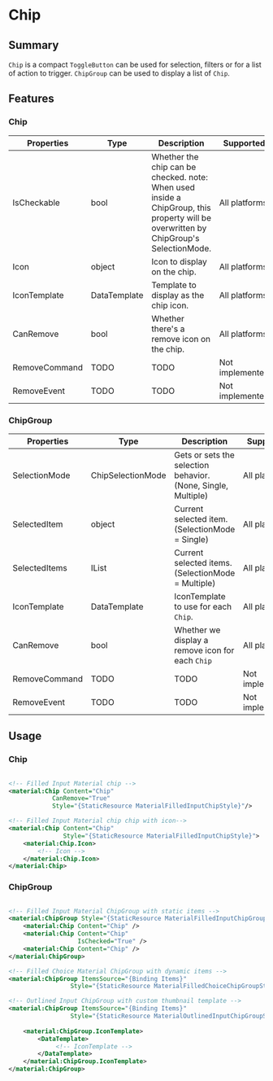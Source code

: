 # Chip

## Summary

`Chip` is a compact `ToggleButton` can be used for selection, filters or for a list of action to trigger. `ChipGroup` can be used to display a list of `Chip`. 

## Features

### Chip

| Properties         | Type         | Description                                                | Supported       |
|--------------------|--------------|------------------------------------------------------------|-----------------|
| IsCheckable        | bool         | Whether the chip can be checked. note: When used inside a ChipGroup, this property will be overwritten by ChipGroup's SelectionMode. | All platforms   |
| Icon          | object       | Icon to display on the chip.                          | All platforms   |
| IconTemplate  | DataTemplate | Template to display as the chip icon.                 | All platforms   |
| CanRemove          | bool         | Whether there's a remove icon on the chip.                 | All platforms   |
| RemoveCommand      | TODO         | TODO                                                       | Not implemented |
| RemoveEvent        | TODO         | TODO                                                       | Not implemented |

### ChipGroup

| Properties         | Type              | Description                                                   | Supported       |
|--------------------|-------------------|---------------------------------------------------------------|-----------------|
| SelectionMode      | ChipSelectionMode | Gets or sets the selection behavior. (None, Single, Multiple) | All platforms   |
| SelectedItem       | object            | Current selected item. (SelectionMode = Single)               | All platforms   |
| SelectedItems      | IList             | Current selected items. (SelectionMode = Multiple)            | All platforms   |
| IconTemplate  | DataTemplate      | IconTemplate to use for each `Chip`.                     | All platforms   |
| CanRemove          | bool              | Whether we display a remove icon for each `Chip`              | All platforms   |
| RemoveCommand      | TODO              | TODO                                                          | Not implemented |
| RemoveEvent        | TODO              | TODO                                                          | Not implemented |

## Usage

### Chip

```xml

<!-- Filled Input Material chip -->
<material:Chip Content="Chip"
            CanRemove="True"
			Style="{StaticResource MaterialFilledInputChipStyle}"/>

<!-- Filled Input Material chip chip with icon-->
<material:Chip Content="Chip"
			   Style="{StaticResource MaterialFilledInputChipStyle}">
	<material:Chip.Icon>
		<!-- Icon -->
	</material:Chip.Icon>
</material:Chip>

```

### ChipGroup

```xml

<!-- Filled Input Material ChipGroup with static items -->
<material:ChipGroup Style="{StaticResource MaterialFilledInputChipGroupStyle}">
    <material:Chip Content="Chip" />
    <material:Chip Content="Chip"
                   IsChecked="True" />
    <material:Chip Content="Chip" />
</material:ChipGroup>

<!-- Filled Choice Material ChipGroup with dynamic items -->
<material:ChipGroup ItemsSource="{Binding Items}"
                 Style="{StaticResource MaterialFilledChoiceChipGroupStyle}">

<!-- Outlined Input ChipGroup with custom thumbnail template -->
<material:ChipGroup ItemsSource="{Binding Items}"
                 Style="{StaticResource MaterialOutlinedInputChipGroupStyle}">
                 
    <material:ChipGroup.IconTemplate>
        <DataTemplate>
             <!-- IconTemplate -->
        </DataTemplate>
    </material:ChipGroup.IconTemplate>
</material:ChipGroup>
```